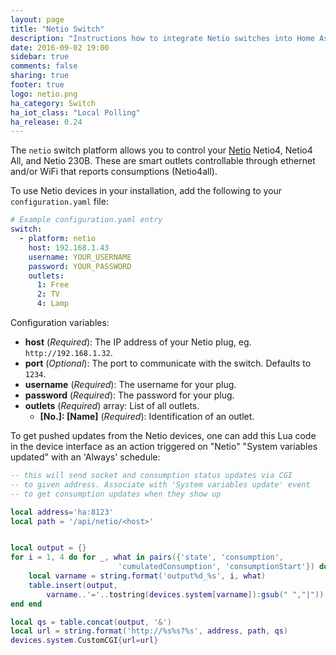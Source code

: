 ```yaml
---
layout: page
title: "Netio Switch"
description: "Instructions how to integrate Netio switches into Home Assistant."
date: 2016-09-02 19:00
sidebar: true
comments: false
sharing: true
footer: true
logo: netio.png
ha_category: Switch
ha_iot_class: "Local Polling"
ha_release: 0.24
---
```



The `netio` switch platform allows you to control your [Netio](http://www.netio-products.com/en/overview/) Netio4, Netio4 All, and Netio 230B. These are smart outlets controllable through ethernet and/or WiFi that reports consumptions (Netio4all).

To use Netio devices in your installation, add the following to your `configuration.yaml` file:

```yaml
# Example configuration.yaml entry
switch:
  - platform: netio
    host: 192.168.1.43
    username: YOUR_USERNAME
    password: YOUR_PASSWORD
    outlets:
      1: Free
      2: TV
      4: Lamp
```

Configuration variables:

- **host** (*Required*): The IP address of your Netio plug, eg. `http://192.168.1.32`.
- **port** (*Optional*): The port to communicate with the switch. Defaults to `1234`.
- **username** (*Required*): The username for your plug.
- **password** (*Required*): The password for your plug.
- **outlets** (*Required*) array: List of all outlets.
  - **[No.]: [Name]** (*Required*): Identification of an outlet.

To get pushed updates from the Netio devices, one can add this Lua code in the device interface as an action triggered on "Netio" "System variables updated" with an 'Always' schedule:


```lua
-- this will send socket and consumption status updates via CGI
-- to given address. Associate with 'System variables update' event
-- to get consumption updates when they show up

local address='ha:8123'
local path = '/api/netio/<host>'


local output = {}
for i = 1, 4 do for _, what in pairs({'state', 'consumption',
                        'cumulatedConsumption', 'consumptionStart'}) do
    local varname = string.format('output%d_%s', i, what)
    table.insert(output,
        varname..'='..tostring(devices.system[varname]):gsub(" ","|"))
end end

local qs = table.concat(output, '&')
local url = string.format('http://%s%s?%s', address, path, qs)
devices.system.CustomCGI{url=url}
```

